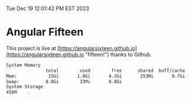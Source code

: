 Tue Dec 19 12:01:42 PM EST 2023

# Angular Fifteen


This project is live at [https://angularsixteen.github.io](https://angularsixteen.github.io "fifteen!") thanks to Github.

```bash
System Memory
               total        used        free      shared  buff/cache   available
Mem:            15Gi       1.9Gi       4.3Gi       253Mi       9.7Gi        13Gi
Swap:          8.0Gi        33Mi       8.0Gi
System Storage
456M	.
